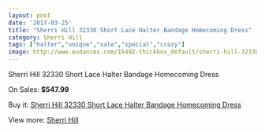 ```yaml
---
layout: post
date: '2017-03-25'
title: "Sherri Hill 32330 Short Lace Halter Bandage Homecoming Dress"
category: Sherri Hill
tags: ["halter","unique","sale","special","crazy"]
image: http://www.eudances.com/15492-thickbox_default/sherri-hill-32330-short-lace-halter-bandage-homecoming-dress.jpg
---
```

Sherri Hill 32330 Short Lace Halter Bandage Homecoming Dress

On Sales: **$547.99**
<a href="https://www.eudances.com/en/sherri-hill/4580-sherri-hill-32330-short-lace-halter-bandage-homecoming-dress.html"><amp-img layout="responsive" width="600" height="600" src="//www.eudances.com/15492-thickbox_default/sherri-hill-32330-short-lace-halter-bandage-homecoming-dress.jpg" alt="Sherri Hill 32330 Short Lace Halter Bandage Homecoming Dress 0" /></a>
<a href="https://www.eudances.com/en/sherri-hill/4580-sherri-hill-32330-short-lace-halter-bandage-homecoming-dress.html"><amp-img layout="responsive" width="600" height="600" src="//www.eudances.com/15493-thickbox_default/sherri-hill-32330-short-lace-halter-bandage-homecoming-dress.jpg" alt="Sherri Hill 32330 Short Lace Halter Bandage Homecoming Dress 1" /></a>
<a href="https://www.eudances.com/en/sherri-hill/4580-sherri-hill-32330-short-lace-halter-bandage-homecoming-dress.html"><amp-img layout="responsive" width="600" height="600" src="//www.eudances.com/15494-thickbox_default/sherri-hill-32330-short-lace-halter-bandage-homecoming-dress.jpg" alt="Sherri Hill 32330 Short Lace Halter Bandage Homecoming Dress 2" /></a>
<a href="https://www.eudances.com/en/sherri-hill/4580-sherri-hill-32330-short-lace-halter-bandage-homecoming-dress.html"><amp-img layout="responsive" width="600" height="600" src="//www.eudances.com/15495-thickbox_default/sherri-hill-32330-short-lace-halter-bandage-homecoming-dress.jpg" alt="Sherri Hill 32330 Short Lace Halter Bandage Homecoming Dress 3" /></a>
<a href="https://www.eudances.com/en/sherri-hill/4580-sherri-hill-32330-short-lace-halter-bandage-homecoming-dress.html"><amp-img layout="responsive" width="600" height="600" src="//www.eudances.com/15496-thickbox_default/sherri-hill-32330-short-lace-halter-bandage-homecoming-dress.jpg" alt="Sherri Hill 32330 Short Lace Halter Bandage Homecoming Dress 4" /></a>

Buy it: [Sherri Hill 32330 Short Lace Halter Bandage Homecoming Dress](https://www.eudances.com/en/sherri-hill/4580-sherri-hill-32330-short-lace-halter-bandage-homecoming-dress.html "Sherri Hill 32330 Short Lace Halter Bandage Homecoming Dress")

View more: [Sherri Hill](https://www.eudances.com/en/80-Sherri-Hill "Sherri Hill")
